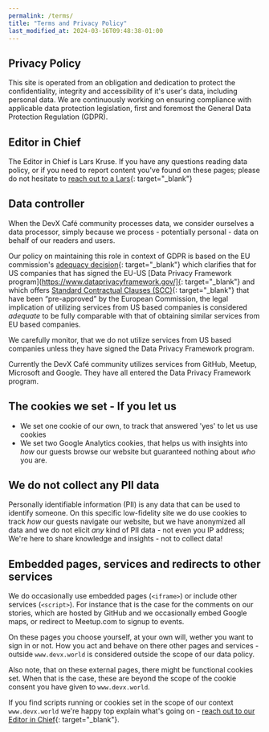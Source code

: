 ```yaml
---
permalink: /terms/
title: "Terms and Privacy Policy"
last_modified_at: 2024-03-16T09:48:38-01:00
---
```


## Privacy Policy

This site is operated from an obligation and dedication to protect the confidentiality, integrity and accessibility of it's user's data, including personal data. We are continuously working on ensuring compliance with applicable data protection legislation, first and foremost the General Data Protection Regulation (GDPR).

## Editor in Chief

The Editor in Chief is Lars Kruse. If you have any questions reading data policy, or if you need to report content you've found on these pages; please do not hesitate to [reach out to a Lars](mailto:lars@lakruzz.com){: target="_blank"}

## Data controller

When the DevX Café community processes data, we consider ourselves a data processor, simply because we process - potentially personal - data on behalf of our readers and users.

Our policy on maintaining this role in context of GDPR is based on the EU commission's [adequacy decision](https://ec.europa.eu/commission/presscorner/detail/en/ip_23_3721){: target="_blank"} which clarifies that for US companies that has signed the EU-US [Data Privacy Framework program](https://www.dataprivacyframework.gov/]{: target="_blank"} and which offers [Standard Contractual Clauses (SCC)](https://commission.europa.eu/law/law-topic/data-protection/international-dimension-data-protection/standard-contractual-clauses-scc_en){: target="_blank"} that have been “pre-approved” by the European Commission, the legal implication of utilizing services from US based companies is considered _adequate_ to be fully comparable with that of obtaining similar services from EU based companies.

We carefully monitor, that we do not utilize services from US based companies unless they have signed the Data Privacy Framework program.

Currently the DevX Café community utilizes services from GitHub, Meetup, Microsoft and Google. They have all entered the Data Privacy Framework program.

## The cookies we set - If you let us

- We set one cookie of our own, to track that answered 'yes' to let us use cookies
- We set two Google Analytics cookies, that helps us with insights into _how_ our guests browse our website but guaranteed nothing about _who_ you are.

## We do not collect any PII data

Personally identifiable information (PII) is any data that can be used to identify someone. On this specific low-fidelity site we do use cookies to track _how_ our guests navigate our website, but we have anonymized all data and we do not elicit _any_ kind of PII data - not even you IP address; We're here to share knowledge and insights - not to collect data!

## Embedded pages, services and redirects to other services

We do occasionally use embedded pages (`<iframe>`) or include other services (`<script>`). For instance that is the case for the comments on our stories, which are hosted by GitHub and we occasionally embed Google maps, or redirect to Meetup.com to signup to events.

On these pages you choose yourself, at your own will, wether you want to sign in or not. How you act and behave on there other pages and services - outside `www.devx.world` is considered outside the scope of our data policy.

Also note, that on these external pages, there might be functional cookies set. When that is the case, these are beyond the scope of the cookie consent you have given to `www.devx.world`.

If you find scripts running or cookies set in the scope of our context `www.devx.world` we're happy top explain what's going on - [reach out to our Editor in Chief](maintlo:lars@lakruzz.com){: target="_blank"}.
